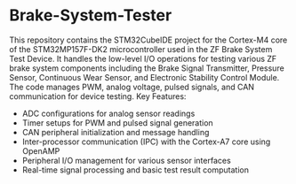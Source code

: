 # Brake-System-Tester
This repository contains the STM32CubeIDE project for the Cortex-M4 core of the STM32MP157F-DK2 microcontroller used in the ZF Brake System Test Device. It handles the low-level I/O operations for testing various ZF brake system components including the Brake Signal Transmitter, Pressure Sensor, Continuous Wear Sensor, and Electronic Stability Control Module. The code manages PWM, analog voltage, pulsed signals, and CAN communication for device testing.
Key Features:

- ADC configurations for analog sensor readings
- Timer setups for PWM and pulsed signal generation
- CAN peripheral initialization and message handling
- Inter-processor communication (IPC) with the Cortex-A7 core using OpenAMP
- Peripheral I/O management for various sensor interfaces
- Real-time signal processing and basic test result computation

